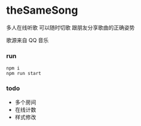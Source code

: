 # theSameSong
多人在线听歌
可以随时切歌
跟朋友分享歌曲的正确姿势

歌源来自 QQ 音乐

### run

```
npm i
npm run start
```

### todo

- 多个房间
- 在线计数
- 样式修改